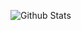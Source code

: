 
![Github Stats](https://github-readme-stats.vercel.app/api?username=iam-NVN&show_icons=true&title_color=fff&icon_color=79ff97&text_color=9f9f9f&bg_color=151515)
